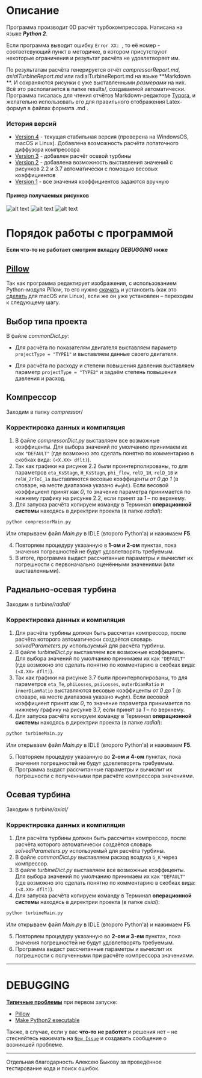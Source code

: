 # Описание
Программа производит 0D расчёт турбокомпрессора. Написана на языке **_Python 2_**.

Если программа выводит ошибку `Error XX: `, то её номер - соответсвующий пункт в методичке, в котором присутствуют некоторые ограничения и результат расчёта не удовлетворяет им.

По результатам расчёта генерируется отчёт  _compressorReport.md_, _axialTurbineReport.md_  или radialTurbineReport.md на языке **Markdown **. И сохраняются рисунки с уже выставленными _размерами_ на них. Всё это располагается в папке results/, создаваемой автоматически. Программа писалась для чтения отчётов  Markdown-редакторе [Typora](https://typora.io), и желательно использовать  его для правильного отображения Latex-формул в файлах формата .md .

### История версий
* [Version 4](https://github.com/StasF1/turboCharger/archive/23c3878565af05910581e47e9200a30342e29283.zip) - текущая стабильная версия (проверена на WindowsOS, macOS и Linux). Добавлена возможность расчёта лопаточного диффузора компрессора
* [Version 3](https://github.com/StasF1/turboCharger/archive/2f434710fcaaf7b3490b27ce547eeb675d5640c9.zip) - добавлен расчёт осевой турбины
* [Version 2](https://github.com/StasF1/turboCharger/archive/b662077078b15b35b4018b8175d48d35511bdbf9.zip) - добавлена возможность выставления значений с рисунков 2.2 и 3.7 автоматически с помощью весовых коэффициентов
* [Version 1](https://github.com/StasF1/turboCharger/archive/6426ec34df5ef5c2d30bfc3fbf852d39bd998852.zip) - все значения коэффициентов задаются вручную

#### Пример получаемых рисунков

![alt text](https://github.com/StasF1/READMEPictures/blob/master/turboCharger/axisCut.png)
![alt text](https://github.com/StasF1/READMEPictures/blob/master/turboCharger/blades.png)
![alt text](https://github.com/StasF1/READMEPictures/blob/master/turboCharger/inTurbineWheel.png)

# Порядок работы с программой

**Если что-то не работает смотрим вкладку *DEBUGGING* ниже**

## [Pillow](https://files.pythonhosted.org/packages/d0/3e/4cc798796d4c3cdb9bf8a000cd6a3f4073879696b514038e5bff78a86300/Pillow-2.5.3.win-amd64-py2.7.exe#md5=33c3a581ff1538b4f79b4651084090c8)
Так как программа редактирует изображения, с использованием Python-модуля _Pillow_, то его нужно [скачать](https://files.pythonhosted.org/packages/d0/3e/4cc798796d4c3cdb9bf8a000cd6a3f4073879696b514038e5bff78a86300/Pillow-2.5.3.win-amd64-py2.7.exe#md5=33c3a581ff1538b4f79b4651084090c8) и установить (как это [сделать](https://github.com/StasF1/turboCharger/issues/2) для macOS или Linux), если же он уже установлен – переходим к следующему шагу.

## Выбор типа проекта

В файле _commonDict.py_:

-  Для расчёта по показателям двигателя выставляем параметр  `projectType = "TYPE1"` и выставляем данные своего двигателя.

-  Для расчёта по расходу и степени повышения давления выставляем параметр `projectType = "TYPE2"` и задаём степень повышения давления и расход.

## Компрессор

Заходим в папку _compressor_/

### Корректировка данных и компиляция 
1. В файле _compressorDict.py_ выставляем все возможные коэффиценты. Для выбора значений по умолчанию принимаем их как `"DEFAULT"` (где возможно это сделать понятно по комментарию в скобках вида: `(<X.XX> dflt)`).
2. Так как графики на рисунке 2.2 были проинтерполированы, то для параметров `eta_KsStagn`, `H_KsStagn`, `phi_flow`, `relD_1H`, `relD_1B` и `relW_2rToC_1a` выставляются весовые коэффиценты *от 0 до 1* (в словаре, на месте диапазона указано `#wght`). Если весовой коэффициент принят как *0*, то значение параметра принимается по нижнему графику на рисунке 2.2, если принят за *1* – по верхнему.
3. Для запуска расчёта копируем команду в Терминал **операционной системы** находясь в директрии проекта (в папке _radial_): 

```bash
python compressorMain.py
```
Или открываем файл _Main.py_ в IDLE (второго Python'a) и нажимаем **F5**.

4. Повторяем процедуру указанную в **1-ом *и* 2-ом** пунктах, пока значения погрешностей не будут удовлетворять требуемым.
5. В итоге, программа выдаст рассчитанные параметры и вычислит их погрешности с первоначально оценёнными значениями (или выставленными).

## Радиально-осевая турбина
Заходим в  *turbine/radial/*

### Корректировка данных и компиляция
1. Для расчёта турбины должен быть рассчитан компрессор, после расчёта которого автоматически создаётся словарь _solvedParameters.py_ используемый для расчёта турбины.
2. В файле _turbineDict.py_ выставляем все возможные коэффиценты. Для выбора значений по умолчанию принимаем их как `"DEFAULT"` (где возможно это сделать понятно по комментарию в скобках вида: `(<X.XX> dflt)`).
3. Так как графики на рисунке 3.7 были проинтерполированы, то для параметров `eta_Te`, `phiLosses`, `psiLosses`, `outerDiamRatio` и `innerDiamRatio` выставляются весовые коэффиценты *от 0 до 1* (в словаре, на месте диапазона указано `#wght`). Если весовой коэффициент принят как *0*, то значение параметра принимается по нижнему графику на рисунке 3.7, если принят за *1* – по верхнему.
4. Для запуска расчёта копируем команду в Терминал **операционной системы** находясь в директрии проекта (в папке _radial_): 

```bash
python turbineMain.py
```

Или открываем файл _Main.py_ в IDLE (второго Python'a) и нажимаем **F5**.

5. Повторяем процедуру указанную во **2-ом *и* 4-ом** пунктах, пока значения погрешностей не будут удовлетворять требуемым.
6. Программа выдаст рассчитанные параметры и вычислит их погрешности с полученными при расчёте компрессора значениями.

##  Осевая турбина
Заходим в  *turbine/axial/*

### Корректировка данных и компиляция 
1. Для расчёта турбины должен быть рассчитан компрессор, после расчёта которого автоматически создаётся словарь _solvedParameters.py_ используемый для расчёта турбины.
2. В файле _commonDict.py_ выставляем расход воздуха `G_K` через компрессор.
3. В файле _turbineDict.py_ выставляем все возможные коэффиценты. Для выбора значений по умолчанию принимаем их как `"DEFAULT"` (где возможно это сделать понятно по комментарию в скобках вида: `(<X.XX> dflt)`).
4. Для запуска расчёта копируем команду в Терминал **операционной системы** находясь в директрии проекта (в папке _axial_): 

```bash
python turbineMain.py
```
Или открываем файл _Main.py_ в IDLE (второго Python'a) и нажимаем **F5**.

5. Повторяем процедуру указанную во **2-ом *и* 3-ем** пунктах, пока значения погрешностей не будут удовлетворять требуемым.
6. Программа выдаст рассчитанные параметры и вычислит их погрешности с полученными при расчёте компрессора значениями.

---
# DEBUGGING
**[Типичные проблемы](https://github.com/StasF1/turboCharger/issues?utf8=✓&q=is%3Aissue+is%3Aclosed+label%3A%22good+first+issue%22+)** при первом запуске:

- [Pillow](https://github.com/StasF1/turboCharger/issues/2)
- [Make Python2 executable](https://github.com/StasF1/turboCharger/issues/3)

Также, в случае, если у вас **что-то не работет** и решения нет – не стесняйтесь нажимать на [`New Issue`](https://github.com/StasF1/turboCharger/issues?utf8=✓&q=) и создавать сообщение о возникшей проблеме.

---
Отдельная благодарность Алексею Быкову за проведённое тестирование кода и поиск ошибок.

